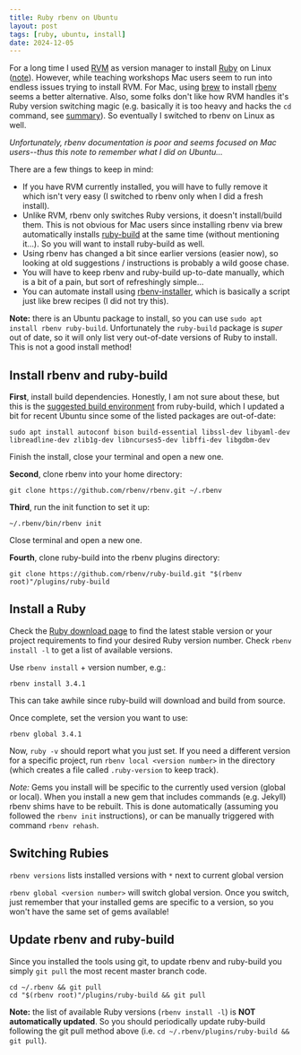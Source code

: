 ```yaml
---
title: Ruby rbenv on Ubuntu
layout: post
tags: [ruby, ubuntu, install]
date: 2024-12-05
---
```


For a long time I used [RVM](https://rvm.io/) as version manager to install [Ruby](https://www.ruby-lang.org/en/) on Linux ([note](https://evanwill.github.io/_drafts/notes/ruby-notes.html)). 
However, while teaching workshops Mac users seem to run into endless issues trying to install RVM. 
For Mac, using [brew](https://brew.sh/) to install [rbenv](https://github.com/rbenv/rbenv) seems a better alternative.
Also, some folks don't like how RVM handles it's Ruby version switching magic (e.g. basically it is too heavy and hacks the `cd` command, see [summary](https://dev.to/krtb/why-and-how-i-replaced-rvm-with-rbenv-23ad)).
So eventually I switched to rbenv on Linux as well.

*Unfortunately, rbenv documentation is poor and seems focused on Mac users--thus this note to remember what I did on Ubuntu...*

There are a few things to keep in mind:

- If you have RVM currently installed, you will have to fully remove it which isn't very easy (I switched to rbenv only when I did a fresh install). 
- Unlike RVM, rbenv only switches Ruby versions, it doesn't install/build them. This is not obvious for Mac users since installing rbenv via brew automatically installs [ruby-build](https://github.com/rbenv/ruby-build) at the same time (without mentioning it...). So you will want to install ruby-build as well.
- Using rbenv has changed a bit since earlier versions (easier now), so looking at old suggestions / instructions is probably a wild goose chase.
- You will have to keep rbenv and ruby-build up-to-date manually, which is a bit of a pain, but sort of refreshingly simple... 
- You can automate install using [rbenv-installer](https://github.com/rbenv/rbenv-installer), which is basically a script just like brew recipes (I did not try this).

**Note:** there is an Ubuntu package to install, so you can use `sudo apt install rbenv ruby-build`.
Unfortunately the `ruby-build` package is *super* out of date, so it will only list very out-of-date versions of Ruby to install.
This is not a good install method!

## Install rbenv and ruby-build

**First**, install build dependencies. 
Honestly, I am not sure about these, but this is the [suggested build environment](https://github.com/rbenv/ruby-build/wiki#suggested-build-environment) from ruby-build, which I updated a bit for recent Ubuntu since some of the listed packages are out-of-date:

```
sudo apt install autoconf bison build-essential libssl-dev libyaml-dev libreadline-dev zlib1g-dev libncurses5-dev libffi-dev libgdbm-dev
```

Finish the install, close your terminal and open a new one.

**Second**, clone rbenv into your home directory:

`git clone https://github.com/rbenv/rbenv.git ~/.rbenv`

**Third**, run the init function to set it up:

```
~/.rbenv/bin/rbenv init
```

Close terminal and open a new one.

**Fourth**, clone ruby-build into the rbenv plugins directory:

`git clone https://github.com/rbenv/ruby-build.git "$(rbenv root)"/plugins/ruby-build`

## Install a Ruby 

Check the [Ruby download page](https://www.ruby-lang.org/en/downloads/) to find the latest stable version or your project requirements to find your desired Ruby version number.
Check `rbenv install -l` to get a list of available versions.

Use `rbenv install` + version number, e.g.:

`rbenv install 3.4.1`

This can take awhile since ruby-build will download and build from source. 

Once complete, set the version you want to use:

`rbenv global 3.4.1`

Now, `ruby -v` should report what you just set.
If you need a different version for a specific project, run `rbenv local <version number>` in the directory (which creates a file called `.ruby-version` to keep track).

*Note:* Gems you install will be specific to the currently used version (global or local). When you install a new gem that includes commands (e.g. Jekyll) rbenv shims have to be rebuilt. 
This is done automatically (assuming you followed the `rbenv init` instructions), or can be manually triggered with command `rbenv rehash`. 

## Switching Rubies

`rbenv versions` lists installed versions with `*` next to current global version

`rbenv global <version number>` will switch global version. 
Once you switch, just remember that your installed gems are specific to a version, so you won't have the same set of gems available!

## Update rbenv and ruby-build

Since you installed the tools using git, to update rbenv and ruby-build you simply `git pull` the most recent master branch code.

```
cd ~/.rbenv && git pull
cd "$(rbenv root)"/plugins/ruby-build && git pull
```

**Note:** the list of available Ruby versions (`rbenv install -l`) is **NOT automatically updated**.
So you should periodically update ruby-build following the git pull method above (i.e. `cd ~/.rbenv/plugins/ruby-build && git pull`).
